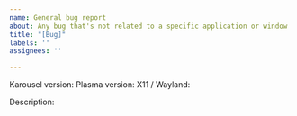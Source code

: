 ```yaml
---
name: General bug report
about: Any bug that's not related to a specific application or window
title: "[Bug]"
labels: ''
assignees: ''

---
```


Karousel version:
Plasma version:
X11 / Wayland:

Description:
